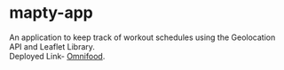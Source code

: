 # mapty-app

An application to keep track of workout schedules using the Geolocation API and Leaflet Library.
<br>Deployed Link- <a href='https://noeltom787.github.io/mapty-app/' target='_blank'>Omnifood</a>.
